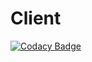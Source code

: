 # Client
[![Codacy Badge](https://api.codacy.com/project/badge/Grade/c15e7ec765ec4e7ab6747821bf1ee4a5)](https://www.codacy.com/app/Marcia1/Client?utm_source=github.com&amp;utm_medium=referral&amp;utm_content=up201404958/Client&amp;utm_campaign=Badge_Grade)
